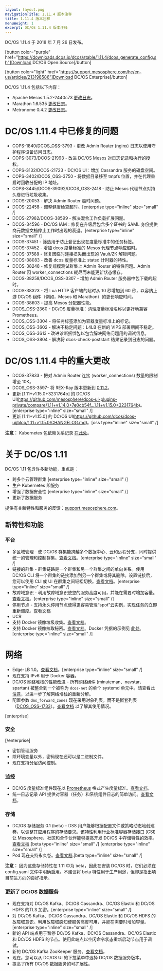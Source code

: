 ```yaml
---
layout: layout.pug
navigationTitle: 1.11.4 版本注释
title: 1.11.4 版本注释
menuWeight: 1
excerpt: DC/OS 1.11.4 版本注释
---
```


DC/OS 1.11.4 于 2018 年 7 月 26 日发布。

[button color="purple" href="https://downloads.dcos.io/dcos/stable/1.11.4/dcos_generate_config.sh"]Download DC/OS Open Source[/button]

[button color="light" href="https://support.mesosphere.com/hc/en-us/articles/213198586"]Download DC/OS Enterprise[/button]

DC/OS 1.11.4 包括以下内容：

- Apache Mesos 1.5.2-2440c73 [更改日志](https://github.com/apache/mesos/blob/2440c73/CHANGELOG)。
- Marathon 1.6.535 [更改日志](https://github.com/mesosphere/marathon/releases/tag/v1.6.535)。
- Metronome 0.4.2 [更改日志](https://github.com/dcos/metronome/releases/tag/v0.4.2)。


# DC/OS 1.11.4 中已修复的问题

- COPS-1840/DCOS_OSS-3793 - 更改 Admin Router (nginx) 日志以使用守护程序设备访问日志。
- COPS-3073/DCOS-21993 - 改进 DC/OS Mesos 对日志记录和执行的授权。
- COPS-3132/DCOS-21723 - DC/OS UI：增加 Cassandra 服务的磁盘空间。
- COPS-3402/DCOS_OSS-3750 - 将数据目录移至 tmpfs 位置，并在代理重启时回收分配的 IP 地址。
- COPS-3445/DCOS-39092/DCOS_OSS-2418 - 防止 Mesos 代理节点对持久卷进行垃圾收集。
- DCOS-20053 - 解决 Admin Router 超时问题。
- DCOS-22458 - 调整健康检查超时。[enterprise type="inline" size="small" /]
- DCOS-27982/DCOS-38599 - 解决混合工作负载扩展问题。
- DCOS-34596 - DC/OS IAM：修复在升级后包含多个证书的 SAML 身份提供商元数据文档停止工作时出现的衰退。[enterprise type="inline" size="small" /]
- DCOS-37451 - 筛选用于防止登记出现在度量标准中的任务标签。
- DCOS-37452 - 增加 dcos 度量标准的 Mesos 代理节点响应超时。
- DCOS-37588 - 修复因临时连接损失而出现的 Vault/ZK 解锁问题。
- DCOS-38083 - 改善 dcos 度量标准上 statsd 计时器的特性。
- DCOS-38248 - 修复规模测试群集上 Admin Router 的特性问题。Admin Router 因 worker_connections 耗尽而未能更新状态缓存。
- DCOS-38258/DCOS_OSS-3307 - 增加 Admin Router 服务器中包下载的超时。
- DCOS-38323 - 将 Lua HTTP 客户端的超时从 10 秒增加到 60 秒，以容纳上游 DC/OS 组件（例如，Mesos 和 Marathon）的更长响应时间。
- DCOS-38603 - 提高 Mesos 分配器性能。
- DCOS_OSS-2360 - DC/OS 度量标准：清理度量标准名称以更好地兼容 Prometheus。
- DCOS_OSS-3304 - 将任务标签添加为容器度量标准上的标记。
- DCOS_OSS-3602 - 解决不稳定问题：L4LB 在新的 VIPS 部署期间不稳定。
- DCOS_OSS-3613 - 改进诊断捆绑包以包含解决网络问题用的调试信息。
- DCOS_OSS-3804 - 解决将 dcos-check-poststart 结果记录到日志的问题。


# DC/OS 1.11.4 中的重大更改

- DCOS-37833 - 把对 Admin Router 连接 (worker_connections) 数量的限制增至 10K。
- DCOS_OSS-3597- 将 REX-Ray 版本更新到 [0.11.2](https://github.com/rexray/rexray/releases/tag/v0.11.2)。
- 更新 [1.11+v1.15.0+3231764b] 的 DC/OS UI(https://github.com/mesosphere/dcos-ui-plugins-private/compare/1.11+v1.14.0+7e0cb54f...1.11+v1.15.0+3231764b)。[enterprise type="inline" size="small" /]
- 更新 [1.11+v1.15.0] 的 DC/OS UI(https://github.com/dcos/dcos-ui/blob/1.11+v1.15.0/CHANGELOG.md)。[oss type="inline" size="small" /]

**注意：** Kubernetes 包依赖关系记录 [在此处](https://docs.mesosphere.com/services/kubernetes/1.2.0-1.10.5/install)。


# 关于 DC/OS 1.11

DC/OS 1.11 包含许多新功能，重点是：
- 跨多个云管理群集 [enterprise type="inline" size="small" /]
- 生产 Kubernetes 即服务
- 增强了数据安全性 [enterprise type="inline" size="small" /]
- 更新了数据服务

提供有关新特性和服务的反馈：[support.mesosphere.com](https://support.mesosphere.com)。


## 新特性和功能

### 平台
- 多区域管理 - 使 DC/OS 群集能跨越多个数据中心、云和远程分支，同时提供统一的管理和控制群集。[查看文档](/zh/1.11/deploying-services/fault-domain-awareness)。[enterprise type="inline" size="small" /]
- 链接的群集 - 群集链路是一个群集和另一个群集之间的单向关系。使用 DC/OS CLI 将一个群集的链接添加到另一个群集或将其删除。设置链接后，您可以使用 CLI 或 UI 在群集之间轻松切换。[查看文档](/zh/1.11/administering-clusters/multiple-clusters/cluster-links)。[enterprise type="inline" size="small" /]
 - 故障域意识 - 利用故障域意识使您的服务高度可用，并能在需要时增加容量。[查看文档](/zh/1.11/deploying-services/fault-domain-awareness)。[enterprise type="inline" size="small" /]
- 停用节点 - 支持永久停用节点使得更容易管理“spot”云实例，实现任务的立即重新调度。[查看文档](/zh/1.11/hybrid-cloud/features/decommission-nodes/)
- UCR
 - 支持 Docker 镜像垃圾收集。[查看文档](/zh/1.11/deploying-services/containerizers)。
 - 支持 Docker 镜像拉取秘密。[查看文档](/zh/1.11/deploying-services/containerizers/)。Docker 凭据的示例见 [此处](/zh/1.11/installing/production/deploying-dcos/configuration/examples/#docker-credentials)。[enterprise type="inline" size="small" /]

# 网络
- Edge-LB 1.0。[查看文档](https://docs.mesosphere.com/services/edge-lb/1.0/)。[enterprise type="inline" size="small" /]
- 现在支持 IPv6 用于 Docker 容器。
- DC/OS 网络堆栈的性能改进 - 所有网络组件 (minuteman、navstar、spartan) 被整合到一个被称为 `dcos-net` 的单个 systemd 单元中。请查看此 [注意](/zh/1.11/networking/#a-note-on-software-re-architecture)，以进一步了解网络堆栈的重新分解。
- 配置参数 `dns_forward_zones` 现在采用对象列表，而不是嵌套列表（[DCOS_OSS-1733](https://jira.mesosphere.com/browse/DCOS_OSS-1733)）。[查看文档](/zh/1.11/installing/production/advanced-configuration/configuration-reference/#dns-forward-zones) 以了解其使用情况。

[enterprise]
### 安全
[/enterprise]
- 密钥管理服务
 - 除环境变量以外，密码现在还可以是二进制文件。
 - 现在支持分层访问控制。

### 监控
- DC/OS 度量标准组件现在以 [Prometheus](https://prometheus.io/docs/instrumenting/exposition_formats/) 格式产生度量标准。[查看文档](/zh/1.11/metrics)。
- 统一日志记录 API 提供对容器（任务）和系统组件日志的简单访问。[查看文档](/zh/1.11/monitoring/logging/logging-api/logging-v2/)。

### 存储
- DC/OS 存储服务 0.1 (beta) - DSS 用户能够根据配置文件或策略动态地创建卷，以调整其应用程序的存储要求。该特性利用行业标准容器存储接口 (CSI) 让 Mesosphere、社区和合作伙伴能够提高开发 DC/OS 中存储特性的效率。[查看文档](https://docs.mesosphere.com/services/beta-storage/0.1.0-beta/).[beta type="inline" size="small" /] [enterprise type="inline" size="small" /]
- Pod 现在支持永久卷。[查看文档](/zh/1.11/deploying-services/pods).[beta type="inline" size="small" /]

**注意：** 因为这些存储特性在 1.11 中为 beta，因此在安装 DC/OS 时，它们必须在config.yaml 文件中明确启用。不建议将 beta 特性用于生产用途，但却是指出项目前进方向的良好指示。

### 更新了 DC/OS 数据服务
- 现在支持对 DC/OS Kafka、DC/OS Cassandra、DC/OS Elastic 和 DC/OS HDFS 的TLS 加密。[enterprise type="inline" size="small" /]
- 对 DC/OS Kafka、DC/OS Cassandra、DC/OS Elastic 和 DC/OS HDFS 的故障域意识。利用故障域感知使服务高度可用，并能在需要时增加容量。[enterprise type="inline" size="small" /]
- 新的 API 端点用于暂停 DC/OS Kafka、DC/OS Cassandra、DC/OS Elastic 和 DC/OS HDFS 的节点。使用此端点以空闲命令状态重新启动节点用于调试。
- 新的 DC/OS Kafka ZooKeeper 服务。[查看文档](/services/kafka-zookeeper)。
- 现在，您可以从 DC/OS UI 的下拉菜单中选择 DC/OS 数据服务版本。
- 提高了所有 DC/OS 数据服务的可扩展性。


